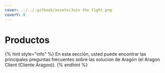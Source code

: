```yaml
---
cover: ../../.gitbook/assets/Join the fight.png
coverY: 0
---
```


# Productos

{% hint style="info" %}
En esta sección, usted puede encontrar las principales preguntas frecuentes sobre las solucion de Aragón (el Aragon Client (Cliente Aragon)).&#x20;
{% endhint %}
